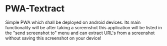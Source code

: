 # PWA-Textract
Simple PWA which shall be deployed on android devices. Its main functionality will be after taking a screenshot this application will be listed in the "send screenshot to" menu and can extract URL's from a screenshot without saving this screenshot on your device!

